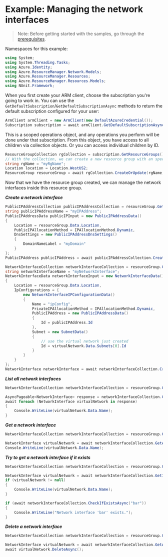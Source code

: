 # Example: Managing the network interfaces

>Note: Before getting started with the samples, go through the [prerequisites](https://github.com/Azure/azure-sdk-for-net/tree/main/sdk/resourcemanager/Azure.ResourceManager#prerequisites).

Namespaces for this example:

```C# Snippet:Manage_Networks_Namespaces
using System;
using System.Threading.Tasks;
using Azure.Identity;
using Azure.ResourceManager.Network.Models;
using Azure.ResourceManager.Resources;
using Azure.ResourceManager.Resources.Models;
using NUnit.Framework;
```

When you first create your ARM client, choose the subscription you're going to work in. You can use the `GetDefaultSubscription`/`GetDefaultSubscriptionAsync` methods to return the default subscription configured for your user:

```C# Snippet:Readme_DefaultSubscription
ArmClient armClient = new ArmClient(new DefaultAzureCredential());
Subscription subscription = await armClient.GetDefaultSubscriptionAsync();
```

This is a scoped operations object, and any operations you perform will be done under that subscription. From this object, you have access to all children via collection objects. Or you can access individual children by ID.

```C# Snippet:Readme_GetResourceGroupCollection
ResourceGroupCollection rgCollection = subscription.GetResourceGroups();
// With the collection, we can create a new resource group with an specific name
string rgName = "myRgName";
Location location = Location.WestUS2;
ResourceGroup resourceGroup = await rgCollection.CreateOrUpdate(rgName, new ResourceGroupData(location)).WaitForCompletionAsync();
```

Now that we have the resource group created, we can manage the network interfaces inside this resource group.

***Create a network interface***

```C# Snippet:Managing_Networks_CreateANetworkInterface
PublicIPAddressCollection publicIPAddressCollection = resourceGroup.GetPublicIPAddresses();
string publicIPAddressName = "myIPAddress";
PublicIPAddressData publicIPInput = new PublicIPAddressData()
{
    Location = resourceGroup.Data.Location,
    PublicIPAllocationMethod = IPAllocationMethod.Dynamic,
    DnsSettings = new PublicIPAddressDnsSettings()
    {
        DomainNameLabel = "myDomain"
    }
};
PublicIPAddress publicIPAddress = await publicIPAddressCollection.CreateOrUpdate(publicIPAddressName, publicIPInput).WaitForCompletionAsync();

NetworkInterfaceCollection networkInterfaceCollection = resourceGroup.GetNetworkInterfaces();
string networkInterfaceName = "myNetworkInterface";
NetworkInterfaceData networkInterfaceInput = new NetworkInterfaceData()
{
    Location = resourceGroup.Data.Location,
    IpConfigurations = {
        new NetworkInterfaceIPConfigurationData()
        {
            Name = "ipConfig",
            PrivateIPAllocationMethod = IPAllocationMethod.Dynamic,
            PublicIPAddress = new PublicIPAddressData()
            {
                Id = publicIPAddress.Id
            },
            Subnet = new SubnetData()
            {
                // use the virtual network just created
                Id = virtualNetwork.Data.Subnets[0].Id
            }
        }
    }
};
NetworkInterface networkInterface = await networkInterfaceCollection.CreateOrUpdate(networkInterfaceName, networkInterfaceInput).WaitForCompletionAsync();
```

***List all network interfaces***

```C# Snippet:Managing_Networks_ListAllNetworkInterfaces
NetworkInterfaceCollection networkInterfaceCollection = resourceGroup.GetNetworkInterfaces();

AsyncPageable<NetworkInterface> response = networkInterfaceCollection.GetAllAsync();
await foreach (NetworkInterface virtualNetwork in response)
{
    Console.WriteLine(virtualNetwork.Data.Name);
}
```

***Get a network interface***

```C# Snippet:Managing_Networks_GetANetworkInterface
NetworkInterfaceCollection networkInterfaceCollection = resourceGroup.GetNetworkInterfaces();

NetworkInterface virtualNetwork = await networkInterfaceCollection.GetAsync("myVnet");
Console.WriteLine(virtualNetwork.Data.Name);
```

***Try to get a network interface if it exists***

```C# Snippet:Managing_Networks_GetANetworkInterfaceIfExists
NetworkInterfaceCollection networkInterfaceCollection = resourceGroup.GetNetworkInterfaces();

NetworkInterface virtualNetwork = await networkInterfaceCollection.GetIfExistsAsync("foo");
if (virtualNetwork != null)
{
    Console.WriteLine(virtualNetwork.Data.Name);
}

if (await networkInterfaceCollection.CheckIfExistsAsync("bar"))
{
    Console.WriteLine("Network interface 'bar' exists.");
}
```

***Delete a network interface***

```C# Snippet:Managing_Networks_DeleteANetworkInterface
NetworkInterfaceCollection networkInterfaceCollection = resourceGroup.GetNetworkInterfaces();

NetworkInterface virtualNetwork = await networkInterfaceCollection.GetAsync("myVnet");
await virtualNetwork.DeleteAsync();
```
